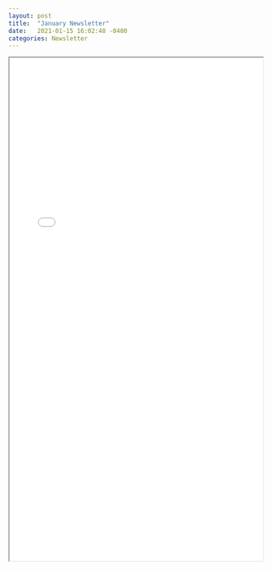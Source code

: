 ```yaml
---
layout: post
title:  "January Newsletter"
date:   2021-01-15 16:02:48 -0400
categories: Newsletter
---
```


<iframe src="/resources/Your January PTC Education Key Collaborator Newsletter!.html"  height="1000" width="100%" title="January newsletter">